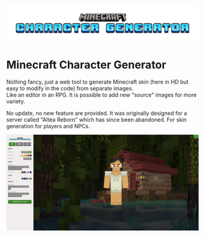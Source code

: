 ![Logo](https://github.com/gaetandezeiraud/Minecraft-Character-Generator/blob/main/logo.png)


# Minecraft Character Generator

Nothing fancy, just a web tool to generate Minecraft skin (here in HD but easy to modify in the code) from separate images.   
Like an editor in an RPG. It is possible to add new "source" images for more variety.

No update, no new feature are provided. It was originally designed for a server called "Altéa Reborn" which has since been abandoned. For skin generation for players and NPCs.

![Minecraft Character Generator](https://github.com/gaetandezeiraud/Minecraft-Character-Generator/blob/main/screenshot.png "Screenshot")